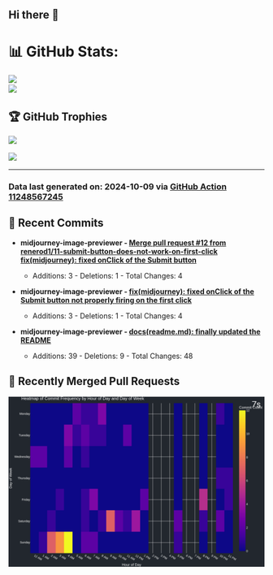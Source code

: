 ## Hi there 👋

<!--
**renerod1/renerod1** is a ✨ _special_ ✨ repository because its `README.md` (this file) appears on your GitHub profile.

Here are some ideas to get you started:

- 🔭 I’m currently working on ...
- 🌱 I’m currently learning ...
- 👯 I’m looking to collaborate on ...
- 🤔 I’m looking for help with ...
- 💬 Ask me about ...
- 📫 How to reach me: ...
- 😄 Pronouns: ...
- ⚡ Fun fact: ...
-->

# 📊 GitHub Stats:

![](https://github-readme-stats.vercel.app/api/?username=renerod1&hide_border=true&theme=transparent&show_icons=true&include_all_commits=true&exclude_repo=renerod1)<br/>
![](https://github-readme-stats.vercel.app/api/top-langs/?username=renerod1&hide_border=true&theme=transparent&layout=compact&langs_count=20&exclude_repo=renerod1&hide=git+attributes)

## 🏆 GitHub Trophies

![](https://github-profile-trophy.vercel.app/?username=renerod1&no-bg=true&no-frame=true)

![](https://skillicons.dev/icons?i=java,ts,godot,scss,kotlin,html,js,postgresql)

---


### Data last generated on: 2024-10-09 via [GitHub Action 11248567245](https://github.com/renerod1/renerod1/actions/runs/11248567245)

## 🚀 Recent Commits

- **midjourney-image-previewer - [Merge pull request #12 from renerod1/11-submit-button-does-not-work-on-first-click  fix(midjourney): fixed onClick of the Submit button](https://github.com/renerod1/midjourney-image-previewer/commit/1b397ec0f7d64533b39d72865479d6416f648383)**
  - Additions: 3 - Deletions: 1 - Total Changes: 4

- **midjourney-image-previewer - [fix(midjourney): fixed onClick of the Submit button not properly firing on the first click](https://github.com/renerod1/midjourney-image-previewer/commit/046bd4ddd6910e2690965a88ae996e9504f2eddf)**
  - Additions: 3 - Deletions: 1 - Total Changes: 4

- **midjourney-image-previewer - [docs(readme.md): finally updated the README](https://github.com/renerod1/midjourney-image-previewer/commit/79776303b76ad7c8015cd8f1eec3eef1d0af48c7)**
  - Additions: 39 - Deletions: 9 - Total Changes: 48


## 🔀 Recently Merged Pull Requests


![](DataVisuals/data.gif)

